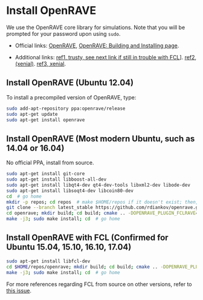 # Install OpenRAVE

We use the OpenRAVE core library for simulations. Note that you will be prompted for your password upon using `sudo`.

- Official links: [OpenRAVE](http://openrave.org/), [OpenRAVE: Building and Installing page](http://openrave.org/docs/latest_stable/coreapihtml/installation.html).

- Additional links: [ref1, trusty, see next link if still in trouble with FCL](http://fsuarez6.github.io/blog/openrave-trusty/)]. [ref2, (xenial)](http://fsuarez6.github.io/blog/workstation-setup-xenial/). [ref3, xenial](http://www.aizac.info/installing-openrave0-9-on-ubuntu-trusty-14-04-64bit/).

## Install OpenRAVE (Ubuntu 12.04)

To install a precompiled version of OpenRAVE, type:

```bash
sudo add-apt-repository ppa:openrave/release
sudo apt-get update
sudo apt-get install openrave
```

## Install OpenRAVE (Most modern Ubuntu, such as 14.04 or 16.04)

No official PPA, install from source.

```bash
sudo apt-get install git-core
sudo apt-get install libboost-all-dev
sudo apt-get install libqt4-dev qt4-dev-tools libxml2-dev libode-dev
sudo apt-get install libsoqt4-dev libcoin80-dev
cd  # go home
mkdir -p repos; cd repos  # make $HOME/repos if it doesn't exist; then, enter it
git clone --branch latest_stable https://github.com/rdiankov/openrave.git
cd openrave; mkdir build; cd build; cmake .. -DOPENRAVE_PLUGIN_FCLRAVE=OFF  # Use -DOPT_VIDEORECORDING=OFF if there are AV errors
make -j3; sudo make install; cd  # go home
```

## Install OpenRAVE with FCL (Confirmed for Ubuntu 15.04, 15.10, 16.10, 17.04)

```bash
sudo apt-get install libfcl-dev
cd $HOME/repos/openrave; mkdir build; cd build; cmake .. -DOPENRAVE_PLUGIN_FCLRAVE=ON
make -j3; sudo make install; cd  # go home
```
For more references regarding FCL from source on other versions, refer to [this issue](https://github.com/roboticslab-uc3m/installation-guides/issues/3).
